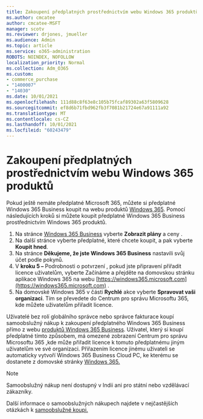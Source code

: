 ```yaml
---
title: Zakoupení předplatných prostřednictvím webu Windows 365 produktů
ms.author: cmcatee
author: cmcatee-MSFT
manager: scotv
ms.reviewer: drjones, jmueller
ms.audience: Admin
ms.topic: article
ms.service: o365-administration
ROBOTS: NOINDEX, NOFOLLOW
localization_priority: Normal
ms.collection: Adm_O365
ms.custom:
- commerce_purchase
- "1400007"
- "14030"
ms.date: 10/01/2021
ms.openlocfilehash: 111d88c8f63e8c105b75fcaf89302a63f5809628
ms.sourcegitcommit: ef8d6b71fbd962fb3f7081b21724e67a91111a92
ms.translationtype: MT
ms.contentlocale: cs-CZ
ms.lasthandoff: 10/01/2021
ms.locfileid: "60243479"
---
```

# <a name="buy-subscriptions-through-the-windows-365-products-site"></a>Zakoupení předplatných prostřednictvím webu Windows 365 produktů

Pokud ještě nemáte předplatné Microsoft 365, můžete si předplatné Windows 365 Business koupit na webu produktů [Windows 365](https://www.microsoft.com/windows-365/business/compare-plans-pricing?rtc=1). Pomocí následujících kroků si můžete koupit předplatné Windows 365 Business prostřednictvím Windows 365 produktů.

1. Na stránce [Windows 365 Business](https://www.microsoft.com/windows-365/business?rtc=1) vyberte **Zobrazit plány** a ceny .
2. Na další stránce vyberte předplatné, které chcete koupit, a pak vyberte **Koupit hned**.
3. Na stránce **Děkujeme, že jste Windows 365 Business** nastavili svůj účet podle pokynů.
4. V **kroku 5 –** Podrobnosti o potvrzení , pokud jste  připravení přiřadit licence uživatelům, vyberte Začínáme a přejděte na domovskou stránku aplikace Windows 365 na webu [https://windows365.microsoft.com](https://windows365.microsoft.com) .
5. Na domovské Windows 365 v části **Rychlé** akce vyberte **Spravovat vaši organizaci**. Tím se převedete do Centrum pro správu Microsoftu 365, kde můžete uživatelům přiřadit licence.

Uživatelé bez rolí globálního správce nebo správce fakturace koupí samoobslužný nákup k zakoupení předplatného Windows 365 Business přímo z webu [produktů Windows 365 Business](https://www.microsoft.com/windows-365/business?rtc=1). Uživatel, který si koupí předplatné tímto způsobem, má omezené zobrazení Centrum pro správu Microsoftu 365 [,](https://go.microsoft.com/fwlink/p/?linkid=2024339)kde může přiřadit licence k tomuto předplatnému jiným uživatelům ve své organizaci. Přiřazením licence jinému uživateli se automaticky vytvoří Windows 365 Business Cloud PC, ke kterému se dostanete z domovské stránky [Windows 365.](https://windows365.microsoft.com/)

> [!NOTE]
> Samoobslužný nákup není dostupný v Indii ani pro státní nebo vzdělávací zákazníky.

Další informace o samoobslužných nákupech najdete v nejčastějších otázkách k [samoobslužné koupi.](https://docs.microsoft.com/microsoft-365/commerce/subscriptions/self-service-purchase-faq)

